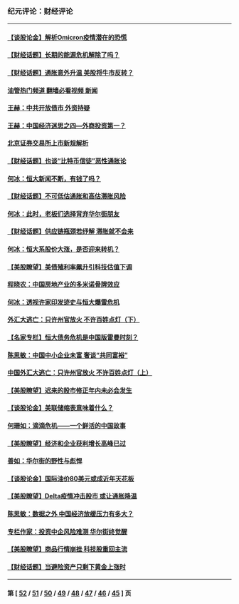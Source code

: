 ### 纪元评论：财经评论
---
#### [【谈股论金】解析Omicron疫情潜在的恐慌](../../pages/nsc1026/n13403704.md?12090330) 
#### [【财经话题】长期的能源危机解除了吗？](../../pages/nsc1026/n13378041.md?12090330) 
#### [【财经话题】通胀意外升温 美股将牛市反转？](../../pages/nsc1026/n13370659.md?12090330) 
#### [油管热门频道 翻墙必看视频 新闻](ok?12090330)
#### [王赫：中共开放债市 外资持疑](../../pages/nsc1026/n13366203.md?12090330) 
#### [王赫：中国经济迷思之四—外商投资第一？](../../pages/nsc1026/n13354150.md?12090330) 
#### [北京证券交易所上市新规解析](../../pages/nsc1026/n13348292.md?12090330) 
#### [【财经话题】也谈“比特币信徒”恶性通胀论](../../pages/nsc1026/n13331972.md?12090330) 
#### [何冰：恒大新闻不断，有钱了吗？](../../pages/nsc1026/n13325002.md?12090330) 
#### [【财经话题】不可低估通胀和高估滞胀风险](../../pages/nsc1026/n13300505.md?12090330) 
#### [何冰：此时，老板们选择背弃华尔街朋友](../../pages/nsc1026/n13295291.md?12090330) 
#### [【财经话题】供应链瓶颈若纾解 滞胀就不会来](../../pages/nsc1026/n13286759.md?12090330) 
#### [何冰：恒大系股价大涨，是否迎来转机？](../../pages/nsc1026/n13276822.md?12090330) 
#### [【美股瞭望】美债殖利率飙升引科技估值下调](../../pages/nsc1026/n13267775.md?12090330) 
#### [程晓农：中国房地产业的多米诺骨牌效应](../../pages/nsc1026/n13259673.md?12090330) 
#### [何冰：透视许家印发迹史与恒大爆雷危机](../../pages/nsc1026/n13253937.md?12090330) 
#### [外汇大逃亡：只许州官放火 不许百姓点灯（下）](../../pages/nsc1026/n13245748.md?12090330) 
#### [【名家专栏】恒大债务危机是中国版雷曼时刻？](../../pages/nsc1026/n13242613.md?12090330) 
#### [陈思敏：中国中小企业未富 奢谈“共同富裕”](../../pages/nsc1026/n13241213.md?12090330) 
#### [中国外汇大逃亡：只许州官放火 不许百姓点灯（上）](../../pages/nsc1026/n13228773.md?12090330) 
#### [【美股瞭望】迟来的股市修正年内未必会发生](../../pages/nsc1026/n13223100.md?12090330) 
#### [【谈股论金】美联储缩表意味着什么？](../../pages/nsc1026/n13174610.md?12090330) 
#### [何珊如：滴滴危机——一个鲜活的中国故事](../../pages/nsc1026/n13151962.md?12090330) 
#### [【美股瞭望】经济和企业获利增长高峰已过](../../pages/nsc1026/n13134466.md?12090330) 
#### [善如：华尔街的野性与彪悍](../../pages/nsc1026/n13112664.md?12090330) 
#### [【谈股论金】国际油价80美元或成近年天花板](../../pages/nsc1026/n13108524.md?12090330) 
#### [【美股瞭望】Delta疫情冲击股市 或让通胀降温](../../pages/nsc1026/n13100297.md?12090330) 
#### [陈思敏：数据之外 中国经济放缓压力有多大？](../../pages/nsc1026/n13085576.md?12090330) 
#### [专栏作家：投资中企风险难测 华尔街终觉醒](../../pages/nsc1026/n13079366.md?12090330) 
#### [【美股瞭望】商品行情崩挫 科技股重回主流](../../pages/nsc1026/n13029798.md?12090330) 
#### [【财经话题】当避险资产只剩下黄金上涨时](../../pages/nsc1026/n12975626.md?12090330) 

---
#### 第 [ [52](./52.md?12090330) / [51](./51.md?12090330) / [50](./50.md?12090330) / [49](./49.md?12090330) / [48](./48.md?12090330) / [47](./47.md?12090330) / [46](./46.md?12090330) / [45](./45.md?12090330) ] 页
